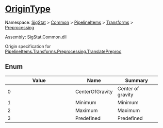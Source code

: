 # [OriginType](./OriginType.md)
Namespace: [SigStat]() > [Common](./../../../README.md) > [PipelineItems]() > [Transforms]() > [Preprocessing](./README.md)

Assembly: SigStat.Common.dll


Origin specification for [PipelineItems.Transforms.Preprocessing.TranslatePreproc](https://github.com/hargitomi97/sigstat/blob/master/docs/md/SigStat/Common/PipelineItems/Transforms/Preprocessing/TranslatePreproc.md)

##	Enum

| Value | Name | Summary | 
| --- | --- | --- | 
| <img width=200/> 0| CenterOfGravity| Center of gravity| <br>
| <img width=200/> 1| Minimum| Minimum| <br>
| <img width=200/> 2| Maximum| Maximum| <br>
| <img width=200/> 3| Predefined| Predefined| <br>


